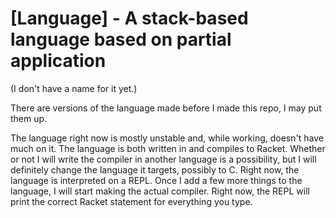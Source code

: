 [Language] - A stack-based language based on partial application
====

(I don't have a name for it yet.)

There are versions of the language made before I made this repo, I may put them up.

The language right now is mostly unstable and, while working, doesn't have much on it.  The language is both written in and compiles to Racket.  Whether or not I will write the compiler in another language is a possibility, but I will definitely change the language it targets, possibly to C.  Right now, the language is interpreted on a REPL.  Once I add a few more things to the language, I will start making the actual compiler.  Right now, the REPL will print the correct Racket statement for everything you type.

